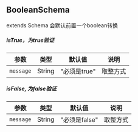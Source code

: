 ## <span id=boolean>BooleanSchema</span>
extends Schema
会默认前置一个boolean转换

##### isTrue，为true验证
参数|类型|默认值|说明
----|----|----|----
`message`|String|"必须是true"|取整方式

##### isFalse, 为false验证
参数|类型|默认值|说明
----|----|----|----
`message`|String|"必须是false"|取整方式
